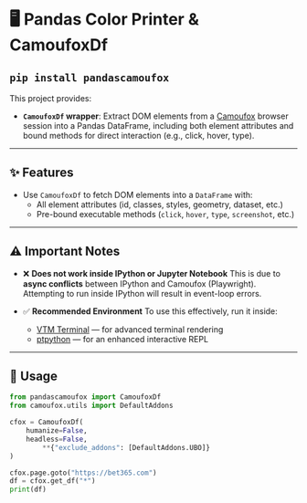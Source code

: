 # 🖥️ Pandas Color Printer & CamoufoxDf

## `pip install pandascamoufox`

This project provides:

- **`CamoufoxDf` wrapper**: Extract DOM elements from a [Camoufox](https://github.com/daijro/camoufox) browser session into a Pandas DataFrame, including both element attributes and bound methods for direct interaction (e.g., click, hover, type).

---

## ✨ Features

- Use `CamoufoxDf` to fetch DOM elements into a `DataFrame` with:
  - All element attributes (id, classes, styles, geometry, dataset, etc.)
  - Pre-bound executable methods (`click`, `hover`, `type`, `screenshot`, etc.)

---

## ⚠️ Important Notes

- ❌ **Does not work inside IPython or Jupyter Notebook**
  This is due to **async conflicts** between IPython and Camoufox (Playwright).
  Attempting to run inside IPython will result in event-loop errors.

- ✅ **Recommended Environment**
  To use this effectively, run it inside:
  - [VTM Terminal](https://github.com/directvt/vtm) — for advanced terminal rendering
  - [ptpython](https://github.com/prompt-toolkit/ptpython) — for an enhanced interactive REPL

---

## 🚀 Usage

```py
from pandascamoufox import CamoufoxDf
from camoufox.utils import DefaultAddons

cfox = CamoufoxDf(
    humanize=False,
    headless=False,
        **{"exclude_addons": [DefaultAddons.UBO]}
)

cfox.page.goto("https://bet365.com")
df = cfox.get_df("*")
print(df)
```


